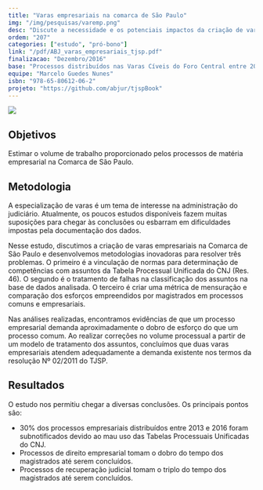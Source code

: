 ```yaml
---
title: "Varas empresariais na comarca de São Paulo"
img: "/img/pesquisas/varemp.png"
desc: "Discute a necessidade e os potenciais impactos da criação de varas empresariais na comarca de São Paulo."
ordem: "207"
categories: ["estudo", "pró-bono"]
link: "/pdf/ABJ_varas_empresariais_tjsp.pdf"
finalizacao: "Dezembro/2016"
base: "Processos distribuídos nas Varas Cíveis do Foro Central entre 2013 e 2015"
equipe: "Marcelo Guedes Nunes"
isbn: "978-65-80612-06-2"
projeto: "https://github.com/abjur/tjspBook"
---
```


![](/img/pesquisas/varemp.png)

## Objetivos

Estimar o volume de trabalho proporcionado pelos processos de matéria empresarial na Comarca de São Paulo.

## Metodologia

A especialização de varas é um tema de interesse na administração do judiciário. Atualmente, os poucos estudos disponíveis fazem muitas suposições para chegar às conclusões ou esbarram em dificuldades impostas pela documentação dos dados.

Nesse estudo, discutimos a criação de varas empresariais na Comarca de São Paulo e desenvolvemos metodologias inovadoras para resolver três problemas. O primeiro é a vinculação de normas para determinação de competências com assuntos da Tabela Processual Unificada do CNJ (Res. 46). O segundo é o tratamento de falhas na classificação dos assuntos na base de dados analisada. O terceiro é criar uma métrica de mensuração e comparação dos esforços empreendidos por magistrados em processos comuns e empresariais.

Nas análises realizadas, encontramos evidências de que um processo empresarial demanda aproximadamente o dobro de esforço do que um processo comum. Ao realizar correções no volume processual a partir de um modelo de tratamento dos assuntos, concluímos que duas varas empresariais atendem adequadamente a demanda existente nos termos da resolução Nº 02/2011 do TJSP.

## Resultados

O estudo nos permitiu chegar a diversas conclusões. Os principais pontos são:

- 30% dos processos empresariais distribuídos entre 2013 e 2016 foram subnotificados devido ao mau uso das Tabelas Processuais Unificadas do CNJ.
- Processos de direito empresarial tomam o dobro do tempo dos magistrados até serem concluídos.
- Processos de recuperação judicial tomam o triplo do tempo dos magistrados até serem concluídos.



